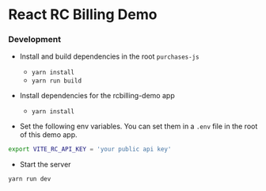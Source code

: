 # React RC Billing Demo

### Development

- Install and build dependencies in the root `purchases-js`
  - `yarn install`
  - `yarn run build`
- Install dependencies for the rcbilling-demo app

  - `yarn install`

- Set the following env variables. You can set them in a `.env` file in the root of this demo app.

```bash
export VITE_RC_API_KEY = 'your public api key'
```

- Start the server

```bash
yarn run dev
```